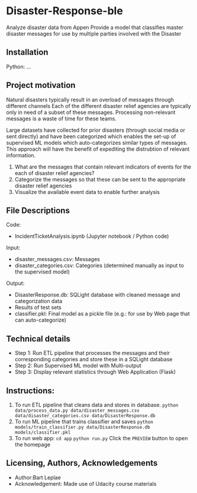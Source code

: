 # Disaster-Response-ble
Analyze disaster data from Appen
Provide a model that classifies master disaster messages for use by multiple parties involved with the Disaster

## Installation
Python:
...


## Project motivation

Natural disasters typically result in an overload of messages through different channels
Each of the different disaster relief agencies are typically only in need of a subset of these messages.
Processing non-relevant messages is a waste of time for these teams.

Large datasets have collected for prior disasters (through social media or sent directly) and have been categorized which enables the set-up of supervised ML models which auto-categorizes similar types of messages.
This approach will have the benefit of expediting the distrubtion of relevant information.

1. What are the messages that contain relevant indicators of events for the each of disaster relief agencies?
2. Categorize the messages so that these can be sent to the appropriate disaster relief agencies
3. Visualize the available event data to enable further analysis

## File Descriptions
Code:
- IncidentTicketAnalysis.ipynb (Jupyter notebook / Python code)

Input:
- disaster_messages.csv: Messages
- disaster_categories.csv: Categories (determined manually as input to the supervised model)

Output:
- DisasterResponse.db: SQLight database with cleaned message and categorization data
- Results of test sets
- classifier.pkl: Final model as a pickle file (e.g.: for use by Web page that can auto-categorize)

## Technical details
- Step 1: Run ETL pipeline that processes the messages and their corresponding categories and store these in a SQLight database
- Step 2: Run Supervised ML model with Multi-output
- Step 3: Display relevant statistics through Web Application (Flask)

## Instructions:
1. To run ETL pipeline that cleans data and stores in database.
        `python data/process_data.py data/disaster_messages.csv data/disaster_categories.csv data/DisasterResponse.db`
2. To run ML pipeline that trains classifier and saves
        `python models/train_classifier.py data/DisasterResponse.db models/classifier.pkl`
3. To run web app: 
        `cd app`
        `python run.py`
        Click the `PREVIEW` button to open the homepage

## Licensing, Authors, Acknowledgements
- Author:Bart Leplae
- Acknowledgement: Made use of Udacity course materials

